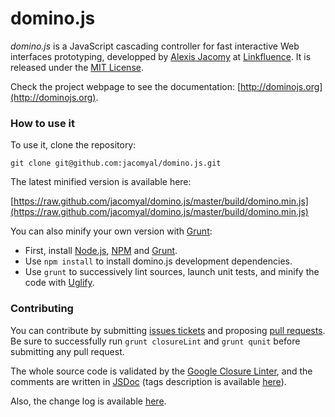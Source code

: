 domino.js
=========

*domino.js* is a JavaScript cascading controller for fast interactive Web interfaces prototyping, developped by [Alexis Jacomy](http://github.com/jacomyal) at [Linkfluence](http://github.com/linkfluence). It is released under the [MIT License](https://raw.github.com/jacomyal/domino.js/master/LICENSE.txt).

Check the project webpage to see the documentation: [http://dominojs.org](http://dominojs.org).

### How to use it

To use it, clone the repository:

```
git clone git@github.com:jacomyal/domino.js.git
```

The latest minified version is available here:

[https://raw.github.com/jacomyal/domino.js/master/build/domino.min.js](https://raw.github.com/jacomyal/domino.js/master/build/domino.min.js)

You can also minify your own version with [Grunt](http://gruntjs.com/):

 - First, install [Node.js](http://nodejs.org/), [NPM](https://npmjs.org/) and [Grunt](http://gruntjs.com/installing-grunt).
 - Use `npm install` to install domino.js development dependencies.
 - Use `grunt` to successively lint sources, launch unit tests, and minify the code with [Uglify](https://github.com/mishoo/UglifyJS).

### Contributing

You can contribute by submitting [issues tickets](http://github.com/jacomyal/domino.js/issues) and proposing [pull requests](http://github.com/jacomyal/domino.js/pulls). Be sure to successfully run `grunt closureLint` and `grunt qunit` before submitting any pull request.

The whole source code is validated by the [Google Closure Linter](https://developers.google.com/closure/utilities/), and the comments are written in [JSDoc](http://en.wikipedia.org/wiki/JSDoc) (tags description is available [here](https://developers.google.com/closure/compiler/docs/js-for-compiler)).

Also, the change log is available [here](http://github.com/jacomyal/domino.js/CHANGELOG.md).
